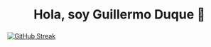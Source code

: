 
<div id="header" class="header">
  <h1 align="center">Hola, soy Guillermo Duque 👋</h1>
</div>  

### 


<!--
**GuillermoDuKe/GuillermoDuKe** is a ✨ _special_ ✨ repository because its `README.md` (this file) appears on your GitHub profile.

Here are some ideas to get you started:

- 🔭 I’m currently working on ...
- 🌱 I’m currently learning ...
- 👯 I’m looking to collaborate on ...
- 🤔 I’m looking for help with ...
- 💬 Ask me about ...
- 📫 How to reach me: ...
- 😄 Pronouns: ...
- ⚡ Fun fact: ...
-->




[![GitHub Streak](http://github-readme-streak-stats.herokuapp.com?user=GuillermoDuKe&theme=ambient-gradient&locale=es)](https://git.io/streak-stats)
